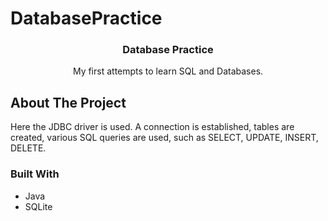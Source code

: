 # DatabasePractice
<a name="readme-top"></a>



<h3 align="center">Database Practice</h3>

  <p align="center">
    My first attempts to learn SQL and Databases.
  </p>
</div>


<!-- ABOUT THE PROJECT -->
## About The Project
Here the JDBC driver is used. A connection is established, tables are created, various SQL queries are used, such as SELECT, UPDATE, INSERT, DELETE.



### Built With

* Java
* SQLite



